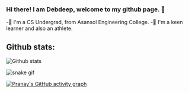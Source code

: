 ### Hi there! I am Debdeep, welcome to my github page. 👋

<!--
**Debdeep1/Debdeep1** is a ✨ _special_ ✨ repository because its `README.md` (this file) appears on your GitHub profile.

Here are some ideas to get you started:

- 🔭 I’m currently working on ...
- 🌱 I’m currently learning ...
- 👯 I’m looking to collaborate on ...
- 🤔 I’m looking for help with ...
- 💬 Ask me about ...
- 📫 How to reach me: ...
- 😄 Pronouns: ...
- ⚡ Fun fact: ...
-->
-🔭 I'm a CS Undergrad, from Asansol Engineering College.
-🌱 I'm a keen learner and also an athlete.


<!-- My contributions -->
## Github stats:
![Github stats](https://github-readme-stats.vercel.app/api?username=Debdeep1)

![snake gif](https://github.com/Debdeep1/Debdeep1/blob/output/github-contribution-grid-snake.gif)



[![Pranay's GitHub activity graph](https://activity-graph.herokuapp.com/graph?username=Debdeep1&theme=xcode)](https://github.com/Debdeep1)
